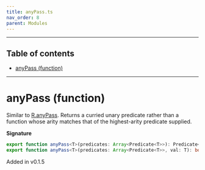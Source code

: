 ```yaml
---
title: anyPass.ts
nav_order: 8
parent: Modules
---
```


---

<h2 class="text-delta">Table of contents</h2>

- [anyPass (function)](#anypass-function)

---

# anyPass (function)

Similar to [R.anyPass](https://ramdajs.com/docs/#anyPass). Returns a curried unary
predicate rather than a function whose arity matches that of the highest-arity predicate supplied.

**Signature**

```ts
export function anyPass<T>(predicates: Array<Predicate<T>>): Predicate<T>;
export function anyPass<T>(predicates: Array<Predicate<T>>, val: T): boolean; { ... }
```

Added in v0.1.5
